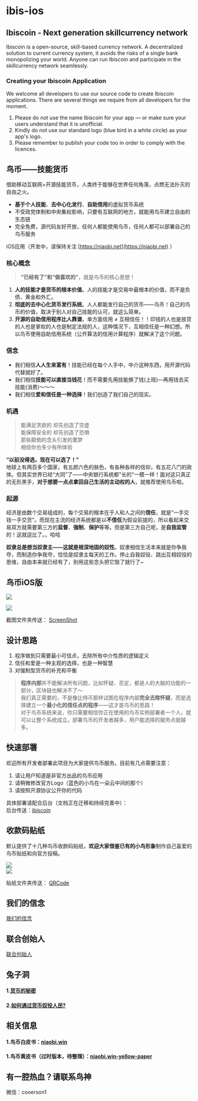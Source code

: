 
# ibis-ios

## Ibiscoin - Next generation skillcurrency network

Ibiscoin is a open-source, skill-based currency network. A decentralized solution to current currency system, it avoids the risks of a single bank monopolizing your world. Anyone can run Ibiscoin and participate in the skillcurrency network seamlessly.


### Creating your Ibiscoin Application
We welcome all developers to use our source code to create Ibiscoin applications. There are several things we require from all developers for the moment.

1. Please do not use the name Ibiscoin for your app — or make sure your users understand that it is unofficial.  
2. Kindly do not use our standard logo (blue bird in a white circle) as your app's logo.  
3. Please remember to publish your code too in order to comply with the licences.  

## 鸟币——技能货币  

借助移动互联网+开源技能货币，人类终于能够在世界任何角落，点燃无法扑灭的自由之火。

- **基于个人技能**、**去中心化发行**、**自助信用**的虚拟货币系统
- 不受政党体制和中央集权影响，只要有互联网的地方，就能用鸟币建立自由的生态链
- 完全免费，源代码友好开放，任何人都能使用鸟币，任何人都可以部署自己的鸟币服务

iOS应用（开发中，请保持关注 [https://niaobi.net](https://niaobi.net) ）  

### 核心概念

>**“已经有了”和“做喜欢的”**，就是鸟币的核心思想！


1. **人的技能才是货币的根本价值**。人的技能才是交易中最根本的价值，而不是负债、黄金和外汇。
2. **彻底的去中心化货币发行系统**。人人都能发行自己的货币——鸟币！自己的鸟币的价值，取决于别人对自己技能的认可，就这么简单。
3. **开源的自助信用程序比人靠谱**。单方面信用 ≠ 互相信任！！印钱的人也是放贷的人也是掌权的人也是制定法规的人，这种情况下，互相信任是一种幻想。所以鸟币使用自助信用系统（公开算法的信用计算程序）就解决了这个问题。   

### 信念

- 我们相信**人人生来富有**！技能已经在每个人手中，中介这种东西，用开源代码代替就好了。
- 我们相信**技能可以直接当钱花**！而不需要先用技能换了钱(上班)—再用钱去买技能(消费)～～～
- 我们相信**爱和信任是一种选择**！我们创造了我们自己的现实。

### 机遇

>能满足贪欲的 却先创造了空虚    
能保障安全的 却先创造了恐惧   
那些颠倒的念头引发的噩梦  
相信你也多少有所体验

**“以前没得选，现在可以选了！”**  
地球上有两百多个国家，有五颜六色的肤色，有各种各样的信仰，有五花八门的政体。但其实世界已经“大同”了——中央银行系统都"长的"一模一样！面对这只真正的无形黑手，**对于想要一点点拿回自己生活的主动权的人**，就推荐使用鸟币啦。

### 起源
经济是由数个交易组成的，每个交易的根本在于人和人之间的**信任**，就是“一手交钱一手交货”。而现在主流的经济系统都是以**不信任**为假设前提的，所以看起来交易双方就需要第三方的**监督**、**强制**、**保护**等等。但是第三方自己呢，是**自我监管**的！这就逗比了。。哈哈

**奴隶总是想当奴隶主——这就是根深地固的奴性**。奴隶相信生活本来就是你争我夺，而制造你争我夺，恰恰是奴隶主每天的工作。停止自我奴役、跳出互相奴役的思维，自由本来就已经有了，别用这些念头把它毁了就行了~

## 鸟币iOS版 

![](http://niaobi.org/Screen/NewHome.PNG)  

![](http://niaobi.org/Screen/Role.png)  

截图文件夹传送： [ScreenShot](https://github.com/ibiscoin/ibiscoin/blob/master/Screen)
 

## 设计思路  

1. 程序做到只需要最小可信点，去除所有中介性质的逻辑定义  
2. 信任和爱是一种主观的选择，也是一种智慧
3. 对强制型货币的补充和平衡

>**程序内部**并不能解决所有问题，比如怀疑、否定，都是人的大脑的功能的一部分，区块链也解决不了～  
>我们真正需要的，不是像比特币那样试图在程序内部**完全去除怀疑**，而是选择建立一个**最小化的信任点的程序**——这才是鸟币的思路！  
>对于鸟币系统来说，你只需要相信你正在使用的鸟币实例部署者一个人，就可以让整个系统成立。部署鸟币的开发者越多，用户能选择的服务点就越多。  

## 快速部署
欢迎所有开发者部署此项目为大家提供鸟币服务。目前有几点需要注意：

1. 请让用户知道是非官方出品的鸟币应用
2. 请稍微修改官方Logo（蓝色的小鸟在一朵云中间的那个）
3. 请按照开源协议公开你的代码
 
具体部署请配合后台（文档正在迁移和持续完善中）：  
后台传送：[ibiscoin](https://github.com/ibiscoin/ibiscoin)

## 收款码贴纸
默认提供了十几种鸟币收款码贴纸，**欢迎大家借鉴已有的小鸟形象**制作自己喜爱的鸟币贴纸和向官方投稿。  

![](http://niaobi.org/Tmpl_QRCode/sample1.png)   
![](http://niaobi.org/Tmpl_QRCode/sample2.png)   

贴纸文件夹传送： [QRCode](https://github.com/ibiscoin/ibiscoin/blob/master/Tmpl_QRCode)

## 我们的信念

[我们的信念](http://niaobi.org/Intro/OurFaith.jpg)

## 联合创始人

[联合创始人](http://niaobi.org/Image/FOUNDER.PNG)    


## 兔子洞
#### 1.[货币的秘密](https://github.com/ibiscoin/ibiscoin/blob/master/SECRET.md)  
#### 2.[如何通过货币奴役人民?](https://github.com/ibiscoin/ibiscoin/blob/master/SECRET2.md)  

## 相关信息

#### 1.鸟币白皮书：[niaobi.win](http://niaobi.win)
#### 1.鸟币黄皮书（过时版本，待整理）：[niaobi.win-yellow-paper](http://niaobi.win)

## 有一腔热血？请联系鸟神
微信：cooerson1  

